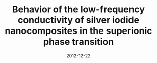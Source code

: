 ---
layout: publication
title: "1) Behavior of the low-frequency conductivity of silver iodide nanocomposites in the superionic phase transition"
authors: "T. Vergentev, E. Koroleva, D. Kurdukov, A. Naberezhnov, A. Filimonov"
date: 2012-12-22
source: http://journals.ioffe.ru/ftt/2013/01/page-157.html.ru
---